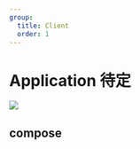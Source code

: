 ```yaml
---
group:
  title: Client
  order: 1
---
```


# Application <Badge>待定</Badge>

<img src="https://nocobase.oss-cn-beijing.aliyuncs.com/5be7ebc2f47effef85be7a0c75cf76f9.png" style="max-width: 800px;" />

## compose

<code src="./demos/demo1/index.tsx"></code>
